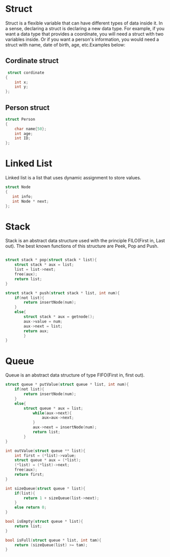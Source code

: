 # Struct
Struct is a flexible variable that can have different types of data inside it. In a sense, declaring a struct is declaring a new data type.
For example, if you want a data type that provides a coordinate, you will need a struct with two variables inside. Or if you want a person's information, you would need a struct with name, date of birth, age, etc.Examples below:

## Cordinate struct
```c
 struct cordinate
{
    int x;
    int y;
};
```

## Person struct

```c
struct Person
{
    char name{50};
    int age;
    int ID;
};
```

# Linked List
 Linked list is a list that uses dynamic assignment to store values.
 ```c
 struct Node
{
    int info;
    int Node * next;
};
```
 
# Stack

Stack is an abstract data structure used with the principle FILO(First in, Last out). The best known functions of this structure are Peek, Pop and Push.

```C

struct stack * pop(struct stack * list){
    struct stack * aux = list;
    list = list->next;
    free(aux);
    return list;
}

struct stack * push(struct stack * list, int num){
    if(not list){
        return insertNode(num);
    }
    else{
        struct stack * aux = getnode();
        aux->value = num;
        aux->next = list;
        return aux;
        }
}
```

# Queue

Queue is an abstract data structure of type FIFO(First in, first out).

```C
struct queue * putValue(struct queue * list, int num){
    if(not list){
        return insertNode(num);
    }
    else{
        struct queue * aux = list;
            while(aux->next){
                aux=aux->next;
            }
            aux->next = insertNode(num);
            return list;
        }
}

int outValue(struct queue ** list){
    int first = (*list)->value;
    struct queue * aux = (*list);
    (*list) = (*list)->next;
    free(aux);
    return first;
}

int sizeQueue(struct queue * list){
    if(list){
        return 1 + sizeQueue(list->next);
    }
    else return 0;
}

bool isEmpty(struct queue * list){
    return list;
}

bool isFull(struct queue * list, int tam){
    return (sizeQueue(list) >= tam);
}
```
